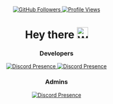 <div id="header" align="center"> 
<div id="badges">
    <br><br>
    <a href="https://github.com/NetherCord?tab=followers">
        <img src="https://img.shields.io/github/followers/NetherCord" alt="GitHub Followers"/>
    </a>
    <a href="https://github.com/dscss1">
        <img src="https://komarev.com/ghpvc/?username=NetherCord&style=flat-square" alt="Profile Views"/>
    </a>
</div>

<h1>
    Hey there
    <img src="https://media.giphy.com/media/hvRJCLFzcasrR4ia7z/giphy.gif" width="30px" alt="Wave"/>
</h1>

<div id="profile">
    <h3> Developers </h3>
    <a href="https://discord.com/users/883365116412854303" target="_blank">
        <img src="https://lanyard.cnrad.dev/api/883365116412854303?animated=false&hideDiscrim=true&borderRadius=30px&idleMessage=Probably%20doing%20something%20else..." alt="Discord Presence"/>
    </a>
    <a href="https://discord.com/users/1275912726606123009" target="_blank">
        <img src="https://lanyard.cnrad.dev/api/1275912726606123009?animated=false&hideDiscrim=true&borderRadius=30px&idleMessage=Probably%20doing%20something%20else..." alt="Discord Presence"/>
    </a>
     <h3> Admins </h3>
        <a href="https://discord.com/users/718716985042665532" target="_blank">
        <img src="https://lanyard.cnrad.dev/api/718716985042665532?animated=false&hideDiscrim=true&borderRadius=30px&idleMessage=Probably%20doing%20something%20else..." alt="Discord Presence"/>
    </a>
    </div>
    
</div>
